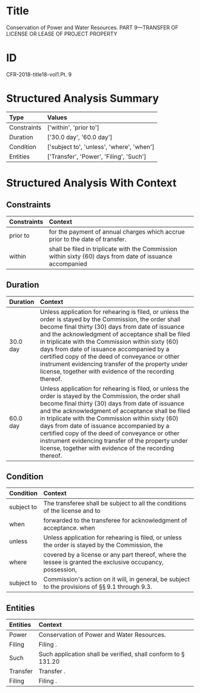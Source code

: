 # Title

 Conservation of Power and Water Resources. PART 9—TRANSFER OF LICENSE OR LEASE OF PROJECT PROPERTY


# ID

 CFR-2018-title18-vol1.Pt. 9


# Structured Analysis Summary

| Type        | Values                                    |
|:------------|:------------------------------------------|
| Constraints | ['within', 'prior to']                    |
| Duration    | ['30.0 day', '60.0 day']                  |
| Condition   | ['subject to', 'unless', 'where', 'when'] |
| Entities    | ['Transfer', 'Power', 'Filing', 'Such']   |


# Structured Analysis With Context

 


## Constraints

| Constraints   | Context                                                                                                   |
|:--------------|:----------------------------------------------------------------------------------------------------------|
| prior to      | for the payment of annual charges which accrue prior to  the date of transfer.                            |
| within        | shall be filed in triplicate with the Commission within sixty (60) days from date of issuance accompanied |


## Duration

| Duration   | Context                                                                                                                                                                                                                                                                                                                                                                                                                                                                              |
|:-----------|:-------------------------------------------------------------------------------------------------------------------------------------------------------------------------------------------------------------------------------------------------------------------------------------------------------------------------------------------------------------------------------------------------------------------------------------------------------------------------------------|
| 30.0 day   | Unless application for rehearing is filed, or unless the order is stayed by the Commission, the order shall become final thirty (30) days from date of issuance and the acknowledgment of acceptance shall be filed in triplicate with the Commission within sixty (60) days from date of issuance accompanied by a certified copy of the deed of conveyance or other instrument evidencing transfer of the property under license, together with evidence of the recording thereof. |
| 60.0 day   | Unless application for rehearing is filed, or unless the order is stayed by the Commission, the order shall become final thirty (30) days from date of issuance and the acknowledgment of acceptance shall be filed in triplicate with the Commission within sixty (60) days from date of issuance accompanied by a certified copy of the deed of conveyance or other instrument evidencing transfer of the property under license, together with evidence of the recording thereof. |


## Condition

| Condition   | Context                                                                                                          |
|:------------|:-----------------------------------------------------------------------------------------------------------------|
| subject to  | The transferee shall be  subject to all the conditions of the license and to                                     |
| when        | forwarded to the transferee for acknowledgment of acceptance. when                                               |
| unless      | Unless application for rehearing is filed, or  unless the order is stayed by the Commission, the                 |
| where       | covered by a license or any part thereof, where the lessee is granted the exclusive occupancy, possession,       |
| subject to  | Commission's action on it will, in general, be subject to  the provisions of &#167;&#167;&#8201;9.1 through 9.3. |


## Entities

| Entities   | Context                                                                  |
|:-----------|:-------------------------------------------------------------------------|
| Power      | Conservation of  Power  and Water Resources.                             |
| Filing     | Filing .                                                                 |
| Such       | Such application shall be verified, shall conform to &#167;&#8201;131.20 |
| Transfer   | Transfer .                                                               |
| Filing     | Filing .                                                                 |


